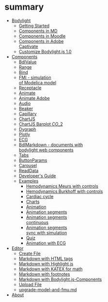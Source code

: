 # summary

* [Bodylight](summary.md#index.md)
  * [Getting Started](summary.md#usage/gettingstarted.md)
  * [Components in MD](summary.md#usage/components2inmd.md)
  * [Components in Moodle](summary.md#usage/components3inmoodle.md)
  * [Components in Adobe\
    Captivate](summary.md#usage/components4inadobecaptivate.md)
  * [Customize Bodylight.js 1.0](summary.md#usage/customizebodylight1.md)
* [Components](summary.md#usersguide/index.md)
  * [BdlValue](summary.md#usersguide/value.md)
  * [Range](summary.md#usersguide/range.md)
  * [Bind](summary.md#usersguide/bind.md)
  * [FMI - simulation\
    of Modelica model](summary.md#usersguide/fmi.md)
  * [Receptacle](summary.md#usersguide/receptacle.md)
  * [Animate](summary.md#usersguide/animate.md)
  * [Animate Adobe](summary.md#usersguide/adobe.md)
  * [Audio](summary.md#usersguide/audio.md)
  * [Beaker](summary.md#usersguide/beaker.md)
  * [Capillary](summary.md#usersguide/capillary.md)
  * [ChartJS](summary.md#usersguide/chartjs.md)
  * [ChartJS Barplot $CO\_2$](summary.md#usersguide/chartjsbarplot.md)
  * [Dygraph](summary.md#usersguide/dygraph.md)
  * [Plotly](summary.md#usersguide/plotly.md)
  * [ECG](summary.md#usersguide/ecg.md)
  * [BdlMarkdown - documents with\
    bodylight web components](summary.md#usersguide/markdown.md)
  * [Tabs](summary.md#usersguide/tabs.md)
  * [ButtonParams](summary.md#usersguide/button.md)
  * [Carousel](summary.md#usersguide/carousel.md)
  * [ReadData](summary.md#usersguide/readdata.md)
  * [Developer's Guide](summary.md#developersguide/developersguide.md)
  * [Examples](summary.md#examples.md)
    * [Hemodynamics Meurs with controls](summary.md#example/hemodynamicsmeurs.md)
    * [Hemodynamics Burkhoff with controls](summary.md#example/hemodynamicsburkhoff.md)
    * [Cardiac cycle](summary.md#example/hemo1.md)
    * [Charts](summary.md#example/charts.md)
    * [Animation](summary.md#example/animation.md)
    * [Animation segments](summary.md#example/animationsegments.md)
    * [Animation segments\
      continuous](summary.md#example/animationsegmentscont.md)
    * [Animation segments\
      sync with simulation](summary.md#example/animationsimulation.md)
    * [Quiz](summary.md#example/quiz.md)
    * [Animation with ECG](summary.md#example/animationecg.md)
* [Editor](summary.md#editor/index.md)
  * [Create File](summary.md#editor/createmdfile.md)
  * [Markdown with HTML tags](summary.md#editor/mdfiletags.md)
  * [Markdown with Highlight.js](summary.md#editor/mdfilehighlight.md)
  * [Markdown with KATEX for math](summary.md#editor/mdfilekatex.md)
  * [Markdown with footnotes](summary.md#editor/mdfilefootnote.md)
  * [Markdown with Bodylight.js-Components](summary.md#editor/mdfilefmi.md)
  * [Upload File](summary.md#editor/uploadfile.md)
  * [upgrade-model-and-fmu.md](editor/upgrade-model-and-fmu.md "mention")
* [About](summary.md#about.md)
